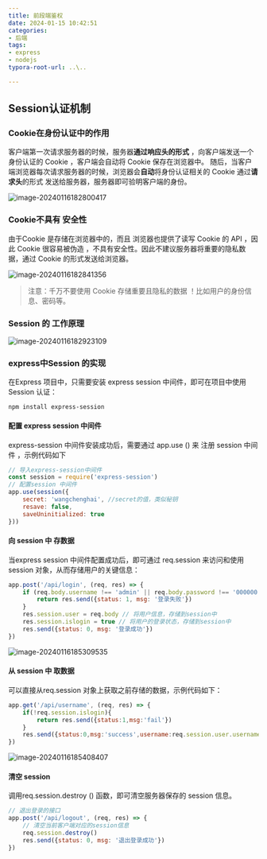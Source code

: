 ```yaml
---
title: 前段端鉴权
date: 2024-01-15 10:42:51
categories:
- 后端
tags:
- express
- nodejs
typora-root-url: ..\..

---
```


## Session认证机制

### Cookie在身份认证中的作用
客户端第一次请求服务器的时候，服务器**通过响应头的形式** ，向客户端发送一个身份认证的 Cookie ，客户端会自动将 Cookie 保存在浏览器中。
随后，当客户端浏览器每次请求服务器的时候，浏览器会**自动**将身份认证相关的 Cookie 通过**请求头**的形式 发送给服务器，服务器即可验明客户端的身份。

![image-20240116182800417](/image/express/image-20240116182800417.png)

### Cookie不具有 安全性
由于Cookie 是存储在浏览器中的，而且 浏览器也提供了读写 Cookie 的 API ，因此 Cookie 很容易被伪造 ，不具有安全性。因此不建议服务器将重要的隐私数据，通过 Cookie 的形式发送给浏览器。

![image-20240116182841356](/image/express/image-20240116182841356.png)

>注意：千万不要使用 Cookie 存储重要且隐私的数据 ！比如用户的身份信息、密码等。

### Session 的 工作原理

![image-20240116182923109](/image/express/image-20240116182923109.png)

### express中Session 的实现

在Express 项目中，只需要安装 express session 中间件，即可在项目中使用 Session 认证：

```shell
npm install express-session
```

#### 配置 express session 中间件

express-session 中间件安装成功后，需要通过 app.use () 来 注册 session 中间件 ，示例代码如下

```js
// 导入express-session中间件
const session = require('express-session')
// 配置session 中间件
app.use(session({
    secret: 'wangchenghai', //secret的值，类似秘钥
    resave: false,
    saveUninitialized: true
}))
```

#### 向 session 中 存数据

当express session 中间件配置成功后，即可通过 req.session 来访问和使用 session 对象，从而存储用户的关键信息：

```js
app.post('/api/login', (req, res) => {
    if (req.body.username !== 'admin' || req.body.password !== '000000') {
        return res.send({status: 1, msg: '登录失败'})
    }
    res.session.user = req.body // 将用户信息，存储到session中
    res.session.islogin = true // 将用户的登录状态，存储到session中
    res.send({status: 0, msg: '登录成功'})
})
```

![image-20240116185309535](/image/express/image-20240116185309535.png)

#### 从 session 中 取数据

可以直接从req.session 对象上获取之前存储的数据，示例代码如下：

```js
app.get('/api/username', (req, res) => {
    if(!req.session.islogin){
        return res.send({status:1,msg:'fail'})
    }
    res.send({status:0,msg:'success',username:req.session.user.username})
})
```

![image-20240116185408407](/image/express/image-20240116185408407.png)

#### 清空 session

调用req.session.destroy () 函数，即可清空服务器保存的 session 信息。

```js
// 退出登录的接口
app.post('/api/logout', (req, res) => {
    // 清空当前客户端对应的session信息
    req.session.destroy()
    res.send({status: 0, msg: '退出登录成功'})
})
```

